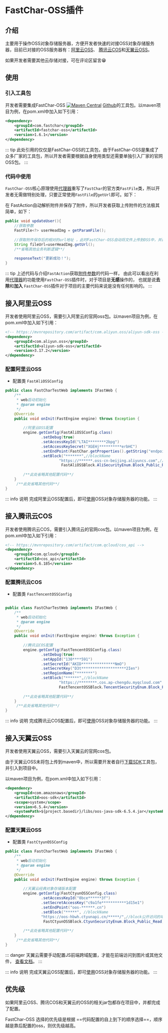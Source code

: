 # FastChar-OSS插件

## 介绍
主要用于操作OSS对象存储服务器，方便开发者快速的对接OSS对象存储服务器，目前已对接的OSS服务器有：[阿里云OSS](https://www.aliyun.com/product/oss)、
[腾讯云COS](https://cloud.tencent.com/act/pro/cosagg)和[天翼云OSS](https://www.ctyun.cn/document/10026693/10026940)。

如果开发者需要其他云存储对接，可在评论区留言😁

## 使用

### 引入工具包
开发者需要集成FastChar-OSS [![Maven Central](https://img.shields.io/maven-central/v/com.fastchar/fastchar-oss?label=maven-fastchar-oss)](https://mvnrepository.com/artifact/com.fastchar/fastchar-oss) 
 [Github](https://github.com/JanesenGit/FastChar-OSS)的工具包。以maven项目为例，在pom.xml中加入如下引用：

```xml
<dependency>
    <groupId>com.fastchar</groupId>
    <artifactId>fastchar-oss</artifactId>
    <version>1.6.1</version>
</dependency>
```

::: tip
此处引用的仅仅是FastChar-OSS的工具包，由于FastChar-OSS是集成了众多厂家的工具包，所以开发者需要根据自身使用类型还需要单独引入厂家的官网OSS包。
:::

### 代码中使用
`FastChar-OSS`核心原理使用[代理器](../guide/overrider-info.md#介绍)重写了`FastChar`的官方类`FastFile`类，所以开发者无需做特别处理，只要正常使用`FastFile`的`getUrl`即可。如下：

在 FastAction自动解析附件并保存了附件，所以开发者获取上传附件的方法极其简单，如下：

```java
public void updateUser(){
    //获取参数
    FastFile<?> userHeadImg = getParamFile();
    
    //获取附件保存后的相对的url地址 ，此时FastChar-OSS自动将文件上传到OSS中，并返回可访问的oss地址
    String fileUrl=userHeadImg.getUrl();
    /**省略其他业务判断逻辑**/
    
    responseText("更新成功！");
}
```

::: tip
上述代码与介绍`FastAction`获取[附件参数](../guide/action-info.md#获取上传的附件)的代码一样，
由此可以看出在利用[代理器](../guide/overrider-info.md#介绍)的功能使用`FastChar-OSS`插件时，对于项目是**无感**操作的，
也就是说**去除**和**加入** `FastChar-OSS`插件对于项目的主要代码来说是没有任何影响的。
:::

## 接入阿里云OSS
开发者使用阿里云OSS，需要引入阿里云的官网oss包。以maven项目为例，在pom.xml中加入如下引用：

```xml
<!-- https://mvnrepository.com/artifact/com.aliyun.oss/aliyun-sdk-oss -->
<dependency>
    <groupId>com.aliyun.oss</groupId>
    <artifactId>aliyun-sdk-oss</artifactId>
    <version>3.17.2</version>
</dependency>
```
### 配置阿里云OSS

- 配置类 `FastAliOSSConfig`

```java
public class FastCharTestWeb implements IFastWeb {
    /**
     * web启动初始化
     * @param engine
     */
    @Override
    public void onInit(FastEngine engine) throws Exception {
        
        //阿里云OSS配置
        engine.getConfig(FastAliOSSConfig.class)
                .setDebug(true)
                .setAccessKeyId("LTAI********2bpg")
                .setAccessKeySecret("XGEHj**********erbHC")
                .setEndPoint(FastChar.getProperties().getString("endpoint"))//上传文件的终端位置
                .setBlock("*******",//blockName
                        "https://******.oss-cn-beijing.aliyuncs.com",//block公开访问的域名
                         FastAliOSSBlock.AliSecurityEnum.Block_Public_Read);//block访问权限，注意：此处应该为公开可读权限
        
        /**此处省略其他配置代码**/
    }
     /**此处省略其他代码**/
}

```

::: info 说明
完成阿里云OSS配置后，即可[使用](fastchar-oss.md#使用)OSS对象存储服务器的功能。
:::



## 接入腾讯云COS
开发者使用腾讯云COS，需要引入腾讯云的官网cos包。以maven项目为例，在pom.xml中加入如下引用：

```xml
<!-- https://mvnrepository.com/artifact/com.qcloud/cos_api -->
<dependency>
    <groupId>com.qcloud</groupId>
    <artifactId>cos_api</artifactId>
    <version>5.6.185</version>
</dependency>
```
### 配置腾讯云COS

- 配置类 `FastTencentOSSConfig`

```java

public class FastCharTestWeb implements IFastWeb {
    /**
     * web启动初始化
     * @param engine
     */
    @Override
    public void onInit(FastEngine engine) throws Exception {
        
        //腾讯云COS配置
        engine.getConfig(FastTencentOSSConfig.class)
                .setDebug(true)
                .setAppId("130****591")
                .setSecretId("AKID***************NmO")
                .setSecretKey("D3t********************2Ien")
                .setRegionName("*******")
                .setBlock("******",//blockName
                        "https://********.cos.ap-chengdu.myqcloud.com",//block公开访问的域名
                        FastTencentOSSBlock.TencentSecurityEnum.Block_Public_Read);//block访问权限，注意：此处应该为公开可读权限
        
        /**此处省略其他配置代码**/
    }
     /**此处省略其他代码**/
}

```

::: info 说明
完成腾讯云COS配置后，即可[使用](fastchar-oss.md#使用)OSS对象存储服务器的功能。
:::



## 接入天翼云OSS
开发者使用天翼云OSS，需要引入天翼云的官网cos包。

由于天翼云OSS未将包上传到maven中，所以需要开发者自行[下载SDK](https://oos-cn.ctyunapi.cn/sdk/oos/java/oos-java-sdk-6.5.7.zip)工具包，并引入到项目中。

以maven项目为例，在pom.xml中加入如下引用：

```xml
<dependency>
    <groupId>com.amazonaws</groupId>
    <artifactId>oos-sdk</artifactId>
    <scope>system</scope>
    <version>6.5.4</version>
    <systemPath>${project.basedir}/libs/oos-java-sdk-6.5.4.jar</systemPath>
</dependency>
```
### 配置天翼云OSS

- 配置类 `FastCtyunOSSConfig`

```java
public class FastCharTestWeb implements IFastWeb {
    /**
     * web启动初始化
     * @param engine
     */
    @Override
    public void onInit(FastEngine engine) throws Exception {
        
        //天翼云经典对象存储版本配置
        engine.getConfig(FastCtyunOSSConfig.class)
                .setAccessKeyId("0bce******3f")
                .setSecretAccessKey("c9a1fe***********1d15e1")
                .setEndPoint("oos-******.cn")
                .setBlock("*****", //blockName
                "https://oos-hbwh.ctyunapi.cn/*****/",//block公开访问的域名
                 FastCtyunOSSBlock.CtyunSecurityEnum.Block_Public_Read);//block访问权限，注意：此处应该为公开可读权限
        
        /**此处省略其他配置代码**/
    }
     /**此处省略其他代码**/
}

```
::: danger
天翼云需要手动配置JS前端跨域配置，才能在前端访问到图片或其他文件， [查看文档](https://www.ctyun.cn/document/10026693/10026940)。
:::




::: info 说明
完成天翼云OSS配置后，即可[使用](fastchar-oss.md#使用)OSS对象存储服务器的功能。
:::



## 优先级
如果阿里云OSS、腾讯COS和天翼云的OSS的相关jar包都存在项目中，并都完成了配置。

FastChar-OSS 选择的优先级是根据 ==代码配置的自上到下的顺序选择==，顺序越是靠后配置的oss，则优先级越高。





